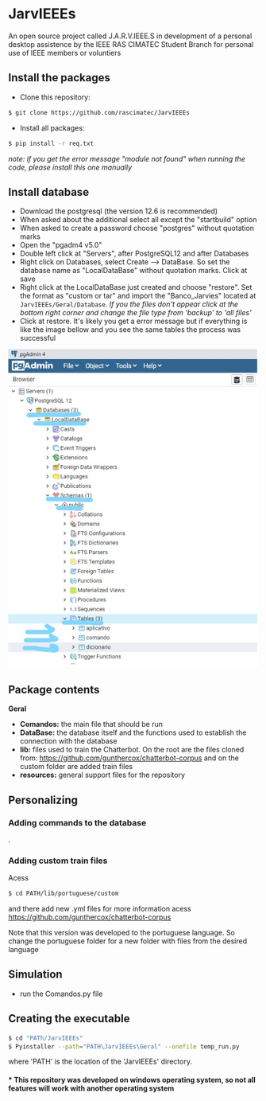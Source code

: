 # JarvIEEEs
An open source project called J.A.R.V.IEEE.S in development of a personal desktop assistence by the IEEE RAS CIMATEC Student Branch for personal use of IEEE members or voluntiers

## Install the packages

- Clone this repository:
```bash
$ git clone https://github.com/rascimatec/JarvIEEEs
```

- Install all packages:
```bash
$ pip install -r req.txt
```
*note: if you get the error message "module not found" when running the code, please install this one manually*

## Install database
- Download the postgresql (the version 12.6 is recommended)
- When asked about the additional select all except the "startbuild" option
- When asked to create a password choose "postgres" without quotation marks
- Open the "pgadm4 v5.0"
- Double left click at "Servers", after PostgreSQL12 and after Databases
- Right click on Databases, select Create --> DataBase. So set the database name as "LocalDataBase" without quotation marks. Click at save
- Right click at the LocalDataBase just created and choose "restore". Set the format as "custom or tar" and import the "Banco_Jarvies" located at `JarvIEEEs/Geral/Database`. *If you the files don't appear click at the bottom right corner and change the file type from 'backup' to 'all files'*
- Click at restore. It's likely you get a error message but if everything is like the image bellow and you see the same tables the process was successful 

![banner](https://github.com/rascimatec/JarvIEEEs/blob/master/resources/verification.jpg?raw=true)


## Package contents
**Geral**
   - **Comandos:** the main file that should be run
   - **DataBase:** the database itself and the functions used to establish the connection with the database
- **lib:** files used to train the Chatterbot. On the root are the files cloned from: https://github.com/gunthercox/chatterbot-corpus and on the custom folder are added train files
- **resources:** general support files for the repository

## Personalizing
### Adding commands to the database
.
### Adding custom train files
Acess
```bash
$ cd PATH/lib/portuguese/custom
```
and there add new .yml files
for more information acess https://github.com/gunthercox/chatterbot-corpus

Note that this version was developed to the portuguese language. So change the portuguese folder for a new folder with files from the desired language

## Simulation
- run the Comandos.py file

## Creating the executable
```bash
$ cd "PATh/JarvIEEEs"
$ Pyinstaller --path="PATH\JarvIEEEs\Geral" --onefile temp_run.py 
```
where 'PATH' is the location of the 'JarvIEEEs' directory.


#### * This repository was developed on windows operating system, so not all features will work with another operating system